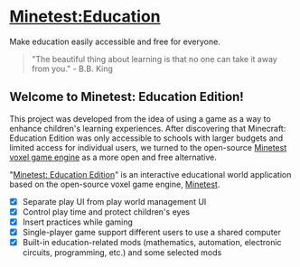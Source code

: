 # [Minetest:Education](https://edu.ihom.app)

Make education easily accessible and free for everyone.

> "The beautiful thing about learning is that no one can take it away from you." - B.B. King

## Welcome to Minetest: Education Edition!

This project was developed from the idea of using a game as a way to enhance children's learning experiences. After discovering that Minecraft: Education Edition was only accessible to schools with larger budgets and limited access for individual users, we turned to the open-source [Minetest voxel game engine][minetest] as a more open and free alternative.

"[Minetest: Education Edition](https://edu.ihom.net)" is an interactive educational world application based on the open-source voxel game engine, [Minetest][minetest].

- [X] Separate play UI from play world management UI
- [X] Control play time and protect children's eyes
- [X] Insert practices while gaming
- [X] Single-player game support different users to use a shared computer
- [X] Built-in education-related mods (mathematics, automation, electronic circuits, programming, etc.) and some selected mods

[minetest]: https://minetest.net
